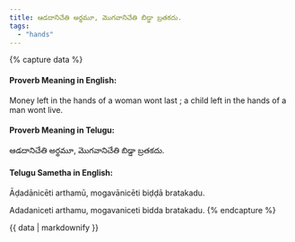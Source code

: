 ```yaml
---
title: ఆడదానిచేతి అర్థమూ, మొగవానిచేతి బిడ్డా బ్రతకదు.
tags:
  - "hands"
---
```


{% capture data %}
#### Proverb Meaning in English:
Money left in the hands of a woman wont last ; a child left in the hands of a man wont live.

#### Proverb Meaning in Telugu:
ఆడదానిచేతి అర్థమూ, మొగవానిచేతి బిడ్డా బ్రతకదు.

#### Telugu Sametha in English:
Āḍadānicēti arthamū, mogavānicēti biḍḍā bratakadu.

Adadaniceti arthamu, mogavaniceti bidda bratakadu.
{% endcapture %}

{{ data | markdownify }}

